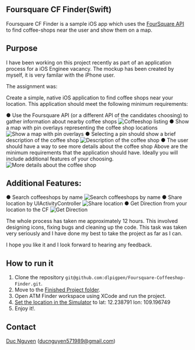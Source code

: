 Foursquare CF Finder(Swift)
---------------
Foursquare CF Finder is a sample iOS app which uses the [FourSquare API](https://developer.foursquare.com/) to find coffee-shops near the user and show them on a map.

Purpose
--------------

I have been working on this project recently as part of an application process for a iOS Enginee vacancy. The mockup has been created by myself, it is very familar with the iPhone user. 

The assignment was:

Create a simple, native iOS application to find coffee shops near your location. This application should meet the following minimum requirements: 

● Use the Foursquare API (or a different API of the candidates choosing) to gather information about nearby coffee shops 
![Coffeeshop listing](https://github.com/dlpigpen/Foursquare-Coffeeshop-Finder/blob/swift/6.PNG=563x)
● Show a map with pin overlays representing the coffee shop locations 
![Show a map with pin overlays](6.PNG=563x)
● Selecting a pin should show a brief description of the coffee shop 
![Description of the coffee shop](6.PNG=563x)
● The user should have a way to see more details about the coffee shop Above are the minimum requirements that the application should have. Ideally you will include additional features of your choosing. 
![More details about the coffee shop](7.PNG=563x)

Additional Features:
--------------

● Search coffeeshops by name
![Search coffeeshops by name](1.PNG=563x)
● Share location by UIActivityController
![Share location](4.PNG=563x)
● Get Direction from your location to the CF
![Get Direction](5.PNG=563x)


The whole process has taken me approximately 12 hours. This involved designing icons, fixing bugs and cleaning up the code. This task was taken very seriously and I have done my best to take the project as far as I can. 

I hope you like it and I look forward to hearing any feedback.


How to run it
--------------
1. Clone the repository `git@github.com:dlpigpen/Foursquare-Coffeeshop-Finder.git`.
2. Move to the [Finished Project folder](/FinishedProject).
3. Open ATM Finder workspace using XCode and run the project.
4. [Set the location in the Simulator](http://stackoverflow.com/questions/214416/set-the-location-in-iphone-simulator) to lat: 12.238791 lon: 109.196749
5. Enjoy it!. 

Contact
--------------
[Duc Nguyen](https://www.linkedin.com/in/duc-nguyen-29b030b8 "Duc Nguyen Linkedin") (ducnguyen571989@gmail.com)
